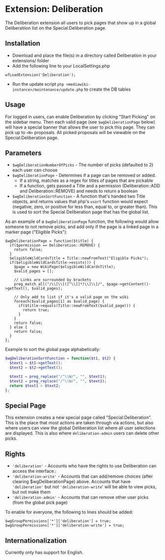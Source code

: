 # Extension: Deliberation

The Deliberation extension all users to pick pages that show up in a global
Deliberatiion list on the Special:Deliberation page.

## Installation

* Download and place the file(s) in a directory called Deliberation in your extensions/ folder
* Add the following line to your LocalSettings.php
```
wfLoadExtension('Deliberation');
```
* Run the update script `php <mediawiki-instance>/maintenance/update.php` to create the DB tables

## Usage

For logged in users, can enable Deliberation by clicking "Start Picking" on the
sidebar menu.  Then each valid page (see `$wgDeliberationPage` below) will have
a special banner that allows the user to pick this page.  They can pick up to
`<N>` proposals.  All picked proposals will be viewable on the Special:Deliberation page.

## Parameters

* `$wgDeliberationNumberOfPicks` - The number of picks (defaulted to 2) each user can choose
* `$wgDeliberationPage` - Determines if a page can be removed or added.
  * If a string, matches as a regex for titles of pages that are pickable
  * If a function, gets passed a Title and a permission (Deliberation::ADD and Deliberation::REMOVE) and needs to return a boolean
* `$wgDeliberationSortFunction` - A function that's handed two Title objects,
  and returns values that php's `usort` function would expect
  (negative, zero, or positive for less than, equal to, or greater than).
  This is used to sort the Special Deliberation page that has the global list.

As an example of a `$wgDeliberationPage` function, the following would allow someone to not remove picks, and add only if the page is a linked page in a marker page ("Eligible Picks"):

```
$wgDeliberationPage = function($title) {
  if($permission == Deliberation::REMOVE) {
    return false;
  }
  $eligibleWildCardsTitle = Title::newFromText("Eligible Picks");
  if($eligibleWildCardsTitle->exists()) {
    $page = new WikiPage($eligibleWildCardsTitle);
    $valid_pages = [];

    // Links are surrounded by brackets
    preg_match_all("/\\[\\[([^\\]]*)\\]\\]/", $page->getContent()->getText(), $valid_pages);

    // Only add to list if it's a valid page on the wiki
    foreach($valid_pages[1] as $valid_page) {
      if($title->equals(Title::newFromText($valid_page))) {
        return true;
      }
    }
    return false;
  } else {
    return false;
  }
};
```

Example to sort the global page alphabetically:
```php
$wgDeliberationSortFunction = function($t1, $t2) {
  $text1 = $t1->getText();
  $text2 = $t2->getText();

  $text1 = preg_replace("/^\\W/", "", $text1);
  $text2 = preg_replace("/^\\W/", "", $text2);
  return $text1 > $text2;
};
```

## Special Page

This extension creates a new special page called "Special:Deliberation".  This is
the place that most actions are taken through via actions, but also where
users can view the global Deliberation list where all user selections are displayed.
This is also where `deliberation-admin` users can delete other picks.

## Rights

* `'deliberation'` - Accounts who have the rights to use Deliberation can access the interface.:
* `'deliberation-write'` - Accounts that can add/remove choices (after clearing $wgDeliberationPage) above.  Accounts that have `'deliberation'` but not `'deliberation-write`' will be able to view picks, but not make them
* `'deliberation-admin'` - Accounts that can remove other user picks (from the global pick page)

To enable for everyone, the following to lines should be added:

```
$wgGroupPermissions['*']['deliberation'] = true;
$wgGroupPermissions['*']['deliberation-write'] = true;
```

## Internationalization

Currently only has support for English.
